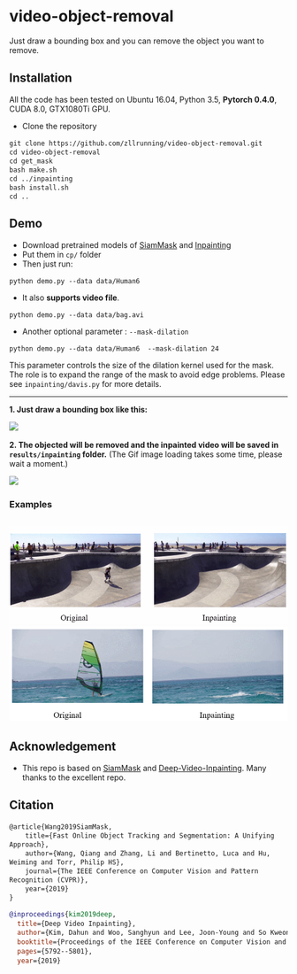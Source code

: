 # video-object-removal
Just draw a bounding box and you can remove the object you want to remove.
## Installation
All the code has been tested on Ubuntu 16.04, Python 3.5, **Pytorch 0.4.0**, CUDA 8.0, GTX1080Ti GPU.

- Clone the repository 
```shell
git clone https://github.com/zllrunning/video-object-removal.git
cd video-object-removal
cd get_mask
bash make.sh
cd ../inpainting
bash install.sh
cd ..
```

## Demo
- Download pretrained models of [SiamMask](http://www.robots.ox.ac.uk/~qwang/SiamMask_DAVIS.pth) and [Inpainting](https://drive.google.com/file/d/1KAi9oQVBaJU9ytr7dYr2WwEcO5NLiJvo/view?usp=sharing)
- Put them in `cp/` folder
- Then just run:
```
python demo.py --data data/Human6
```
- It also **supports video file**.
```
python demo.py --data data/bag.avi
```
- Another optional parameter : `--mask-dilation`

```
python demo.py --data data/Human6  --mask-dilation 24
```
This parameter controls the size of the dilation kernel used for the mask. The role is to expand the range of the mask to avoid edge problems. Please see `inpainting/davis.py` for more details.

---
**1. Just draw a bounding box like this:**

![](results/get_mask.gif)

**2. The objected will be removed and the inpainted video will be saved in `results/inpainting` folder.** (The Gif image loading takes some time, please wait a moment.)

![](results/sgif.gif)

### Examples
![](results/skate.gif)
![](results/surf.gif)
---

## Acknowledgement
- This repo is based on [SiamMask](https://github.com/foolwood/SiamMask) and [Deep-Video-Inpainting](https://github.com/mcahny/Deep-Video-Inpainting). Many thanks to the excellent repo.

## Citation
```
@article{Wang2019SiamMask,
    title={Fast Online Object Tracking and Segmentation: A Unifying Approach},
    author={Wang, Qiang and Zhang, Li and Bertinetto, Luca and Hu, Weiming and Torr, Philip HS},
    journal={The IEEE Conference on Computer Vision and Pattern Recognition (CVPR)},
    year={2019}
}
```
```bibtex
@inproceedings{kim2019deep,
  title={Deep Video Inpainting},
  author={Kim, Dahun and Woo, Sanghyun and Lee, Joon-Young and So Kweon, In},
  booktitle={Proceedings of the IEEE Conference on Computer Vision and Pattern Recognition},
  pages={5792--5801},
  year={2019}
```












